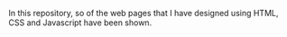 In this repository, so of the web pages that I have designed using HTML, CSS and Javascript have been shown.
